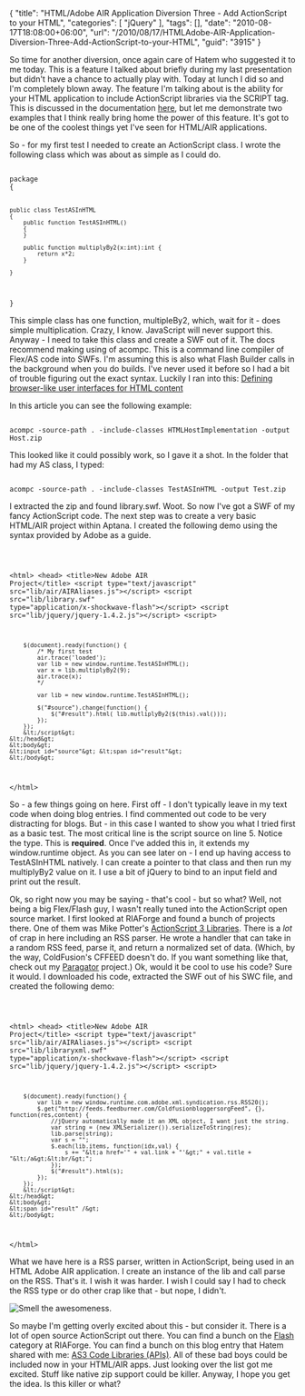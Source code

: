 {
	"title": "HTML/Adobe AIR Application Diversion Three - Add ActionScript to your HTML",
	"categories": [
		"jQuery"
	],
	"tags": [],
	"date": "2010-08-17T18:08:00+06:00",
	"url": "/2010/08/17/HTMLAdobe-AIR-Application-Diversion-Three-Add-ActionScript-to-your-HTML",
	"guid": "3915"
}

So time for another diversion, once again care of Hatem who suggested it to me today. This is a feature I talked about briefly during my last presentation but didn't have a chance to actually play with. Today at lunch I did so and I'm completely blown away. The feature I'm talking about is the ability for your HTML application to include ActionScript libraries via the SCRIPT tag. This is discussed in the documentation <a href="http://help.adobe.com/en_US/air/html/dev/WS5b3ccc516d4fbf351e63e3d118666ade46-7ed9.html">here</a>, but let me demonstrate two examples that I think really bring home the power of this feature. It's got to be one of the coolest things yet I've seen for HTML/AIR applications.
<!--more-->
<p>

So - for my first test I needed to create an ActionScript class. I wrote the following class which was about as simple as I could 
do.

<p>

<code>
package
{
	
	public class TestASInHTML
	{
		public function TestASInHTML()
		{
		}
	
		public function multiplyBy2(x:int):int {
			return x*2;
		}

	}
}
</code>

<p>

This simple class has one function, multipleBy2, which, wait for it - does simple multiplication. Crazy, I know. JavaScript will never support this. Anyway - I need to take this class and create a SWF out of it. The docs recommend making using of acompc. This is a command line compiler of Flex/AS code into SWFs. I'm assuming this is also what Flash Builder calls in the background when you do builds. I've never used it before so I had a bit of trouble figuring out the exact syntax. Luckily I ran into this: <a href="http://help.adobe.com/en_US/AIR/1.5/devappshtml/WS5b3ccc516d4fbf351e63e3d118666ade46-7e74.html">Defining browser-like user interfaces for HTML content</a>

<p>

In this article you can see the following example:

<p>

<code>
acompc -source-path . -include-classes HTMLHostImplementation -output Host.zip
</code>

<p>

This looked like it could possibly work, so I gave it a shot. In the folder that had my AS class, I typed:

<p>

<code>
acompc -source-path . -include-classes TestASInHTML -output Test.zip
</code>

<p>

I extracted the zip and found library.swf. Woot. So now I've got a SWF of my fancy ActionScript code. The next step was to create a very basic HTML/AIR project within Aptana. I created the following demo using the syntax provided by Adobe as a guide.

<p>

<code>

&lt;html&gt;
    &lt;head&gt;
        &lt;title&gt;New Adobe AIR Project&lt;/title&gt;
        &lt;script type="text/javascript" src="lib/air/AIRAliases.js"&gt;&lt;/script&gt;
        &lt;script src="lib/library.swf" type="application/x-shockwave-flash"&gt;&lt;/script&gt;
		&lt;script src="lib/jquery/jquery-1.4.2.js"&gt;&lt;/script&gt;
		&lt;script&gt;
		
		$(document).ready(function() {
			/* My first test
			air.trace('loaded');
			var lib = new window.runtime.TestASInHTML();
			var x = lib.multiplyBy2(9);
			air.trace(x); 
			*/
			
			var lib = new window.runtime.TestASInHTML();

			$("#source").change(function() {
				$("#result").html( lib.mutliplyBy2($(this).val()));
			});
		});
		&lt;/script&gt;
    &lt;/head&gt;
    &lt;body&gt;
	&lt;input id="source"&gt; &lt;span id="result"&gt;
    &lt;/body&gt;
&lt;/html&gt;
</code>

<p>

So - a few things going on here. First off - I don't typically leave in my text code when doing blog entries. I find commented out code to be very distracting for blogs. But - in this case I wanted to show you what I tried first as a basic test.  The most critical line is the script source on line 5. Notice the type. This is <b>required</b>. Once I've added this in, it extends my window.runtime object. As you can see later on - I end up having access to TestASInHTML natively. I can create a pointer to that class and then run my multiplyBy2 value on it. I use a bit of jQuery to bind to an input field and print out the result.

<p>

Ok, so right now you may be saying - that's cool - but so what? Well, not being a big Flex/Flash guy, I wasn't really tuned into the ActionScript open source market. I first looked at RIAForge and found a bunch of projects there. One of them was Mike Potter's <a href="http://actionscript3libraries.riaforge.org/">ActionScript 3 Libraries</a>. There is a <i>lot</i> of crap in here including an RSS parser. He wrote a handler that can take in a random RSS feed, parse it, and return a normalized set of data. (Which, by the way, ColdFusion's CFFEED doesn't do. If you want something like that, check out my <a href="http://paragator.riaforge.org/">Paragator</a> project.) Ok, would it be cool to use his code? Sure it would. I downloaded his code, extracted the SWF out of his SWC file, and created the following demo:

<p>

<code>

&lt;html&gt;
    &lt;head&gt;
        &lt;title&gt;New Adobe AIR Project&lt;/title&gt;
        &lt;script type="text/javascript" src="lib/air/AIRAliases.js"&gt;&lt;/script&gt;
        &lt;script src="lib/libraryxml.swf" type="application/x-shockwave-flash"&gt;&lt;/script&gt;
		&lt;script src="lib/jquery/jquery-1.4.2.js"&gt;&lt;/script&gt;
		&lt;script&gt;
		
		$(document).ready(function() {
			var lib = new window.runtime.com.adobe.xml.syndication.rss.RSS20();
			$.get("http://feeds.feedburner.com/ColdfusionbloggersorgFeed", {}, function(res,content) {
				//jQuery automatically made it an XML object, I want just the string.
				var string = (new XMLSerializer()).serializeToString(res);
				lib.parse(string);
				var s = "";
				$.each(lib.items, function(idx,val) {
					s += "&lt;a href='" + val.link + "'&gt;" + val.title + "&lt;/a&gt;&lt;br/&gt;";
				});
				$("#result").html(s);
			});
		});
		&lt;/script&gt;
    &lt;/head&gt;
    &lt;body&gt;
	&lt;span id="result" /&gt;
    &lt;/body&gt;
&lt;/html&gt;
</code>

<p>

What we have here is a RSS parser, written in ActionScript, being used in an HTML Adobe AIR application. I create an instance of the lib and call parse on the RSS. That's it. I wish it was harder. I wish I could say I had to check the RSS type or do other crap like that - but nope, I didn't. 

<p>

<img src="https://static.raymondcamden.com/images/Capture12.PNG" title="Smell the awesomeness." />

<p>

So maybe I'm getting overly excited about this - but consider it. There is a lot of open source ActionScript out there. You can find a bunch on the <a href="http://www.riaforge.org/index.cfm?event=page.category&id=6">Flash</a> category at RIAForge. You can find a bunch on this blog entry that Hatem shared with me: <a href="http://www.adrianparr.com/?p=83">AS3 Code Libraries (APIs)</a>. All of these bad boys could be included now in your HTML/AIR apps. Just looking over the list got me excited. Stuff like native zip support could be killer. Anyway, I hope you get the idea. Is this killer or what?